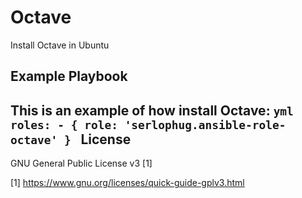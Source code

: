 Octave
=========

Install Octave in Ubuntu


Example Playbook
----------------
This is an example of how install Octave:
	```yml
	roles:
	  - { role: 'serlophug.ansible-role-octave' }
	```
License
-------

GNU General Public License v3 [1]

[1] https://www.gnu.org/licenses/quick-guide-gplv3.html

